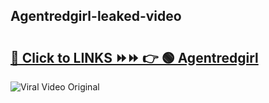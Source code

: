 
 ## Agentredgirl-leaked-video 

# <h2><a href="https://clipsfans.com/Agentredgirl&ref=git">🔗 Click to LINKS ⏩⏩ 👉 🟢 Agentredgirl </a></h2>

<a href="https://clipsfans.com/Agentredgirl&ref=git" rel="nofollow" data-target="animated-image.originalLink"><img src="https://i.ibb.co.com/xMMVF88/686577567.gif" alt="Viral Video Original" style="max-width: 100%; display: inline-block;" data-target="animated-image.originalImage"></a>

